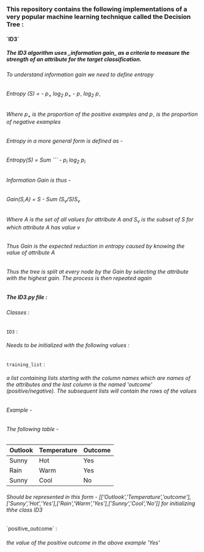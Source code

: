 <h3>This repository contains the following implementations of a very popular machine learning technique called the Decision Tree :</h3>
<h4>`ID3`</h4>
<h5>The ID3 algorithm uses _information gain_ as a criteria to measure the strength of an attribute for the target classification.</h5>

<h6>To understand information gain we need to define entropy </h6>


<h6>	Entropy (S) = - p<sub>+</sub> log<sub>2</sub> p<sub>+</sub> - p<sub>-</sub> log<sub>2</sub> p<sub>-</sub> </h6>
<h6>	Where p<sub>+</sub> is the proportion of the positive examples and p<sub>-</sub> is the proportion of negative examples </h6>
<h6>	Entropy in a more general form is defined as - </h6>
<h6>	Entropy(S) = Sum ``` - p<sub>i</sub> log<sub>2</sub> p<sub>i</sub> </h6>

<h6>Information Gain is thus - </h6>

<h6>Gain(S,A) = S - Sum (S<sub>v</sub>/S)S<sub>v</sub></h6>

<h6>Where A is the set of all values for attribute A and S<sub>v</sub> is the subset of S for which attribute A has value v</h6>

<h6>Thus Gain is the expected reduction in entropy caused by knowing the value of attribute A</h6>


<h6>Thus the tree is split at every node by the Gain by selecting the attribute with the highest gain. The process is then repeated again </h6>

<h5>The ID3.py file :</h5>

<h6>Classes :</h6>

`ID3` :
<h6>Needs to be initialized with the following values : </h6>

`training_list` :  <h6>a list containing lists starting with the column names which are names of the attributes and the last column is the named 'outcome' (positive/negative). The subsequent lists will contain the rows of the values</h6>
<h6>Example - </h6>
<h6>The following table - </h6>

| Outlook       | Temperature   |Outcome|
| ------------- | ------------- | ----- |
| Sunny      | Hot | Yes |
| Rain     | Warm      |   Yes |
| Sunny | Cool      |    No |

<h6>Should be represented in this form -  [['Outlook','Temperature','outcome'],['Sunny','Hot','Yes'],['Rain','Warm','Yes'],['Sunny','Cool','No']] for initializing thhe class ID3</h6>
`positive_outcome` : <h6>the value of the positive outcome in the above example 'Yes'</h6>